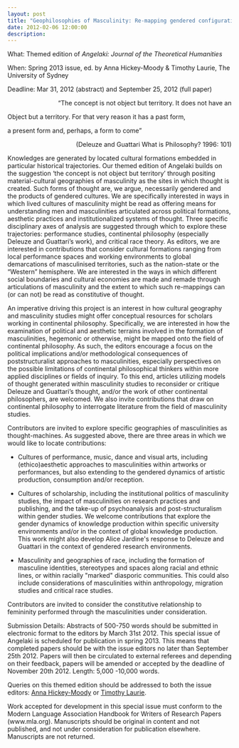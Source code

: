 ```yaml
---
layout: post
title: "Geophilosophies of Masculinity: Re-mapping gendered configurations of politics, aesthetics and knowledge"
date: 2012-02-06 12:00:00
description: 
---
```


<p>What: Themed edition of <em>Angelaki: Journal of the Theoretical Humanities</em></p>
<p>When: Spring 2013 issue, ed. by Anna Hickey-Moody &amp; Timothy Laurie, The University of Sydney</p>
<p>Deadline: Mar 31, 2012 (abstract) and September 25, 2012 (full paper)</p>
<p></p><p style="text-align: right;">“The concept is not object but territory. It does not have an</p>
<p>Object but a territory. For that very reason it has a past form,</p>
<p>a present form and, perhaps, a form to come”</p>
<p></p><p style="text-align: right;">(Deleuze and Guattari What is Philosophy? 1996: 101)</p>
<p>Knowledges are generated by located cultural formations embedded in particular historical trajectories. Our themed edition of Angelaki builds on the suggestion ‘the concept is not object but territory’ through positing material-cultural geographies of masculinity as the sites in which thought is created. Such forms of thought are, we argue, necessarily gendered and the products of gendered cultures. We are specifically interested in ways in which lived cultures of masculinity might be read as offering means for understanding men and masculinities articulated across political formations, aesthetic practices and institutionalized systems of thought. Three specific disciplinary axes of analysis are suggested through which to explore these trajectories: performance studies, continental philosophy (especially Deleuze and Guattari’s work), and critical race theory. As editors, we are interested in contributions that consider cultural formations ranging from local performance spaces and working environments to global demarcations of masculinised territories, such as the nation-state or the “Western” hemisphere. We are interested in the ways in which different social boundaries and cultural economies are made and remade through articulations of masculinity and the extent to which such re-mappings can (or can not) be read as constitutive of thought.</p>
<p>An imperative driving this project is an interest in how cultural geography and masculinity studies might offer conceptual resources for scholars working in continental philosophy. Specifically, we are interested in how the examination of political and aesthetic terrains involved in the formation of masculinities, hegemonic or otherwise, might be mapped onto the field of continental philosophy. As such, the editors encourage a focus on the political implications and/or methodological consequences of poststructuralist approaches to masculinities, especially perspectives on the possible limitations of continental philosophical thinkers within more applied disciplines or fields of inquiry. To this end, articles utilizing models of thought generated within masculinity studies to reconsider or critique Deleuze and Guattari’s thought, and/or the work of other continental philosophers, are welcomed. We also invite contributions that draw on continental philosophy to interrogate literature from the field of masculinity studies.</p>
<p>Contributors are invited to explore specific geographies of masculinities as thought-machines. As suggested above, there are three areas in which we would like to locate contributions:</p>
<p></p><ul>
<p></p><li>Cultures of performance, music, dance and visual arts, including (ethico)aesthetic approaches to masculinities within artworks or performances, but also extending to the gendered dynamics of artistic production, consumption and/or reception.</li>
<p></p><li>Cultures of scholarship, including the institutional politics of masculinity studies, the impact of masculinities on research practices and publishing, and the take-up of psychoanalysis and post-structuralism within gender studies. We welcome contributions that explore the gender dynamics of knowledge production within specific university environments and/or in the context of global knowledge production. This work might also develop Alice Jardine's response to Deleuze and Guattari in the context of gendered research environments.</li>
<p></p><li>Masculinity and geographies of race, including the formation of masculine identities, stereotypes and spaces along racial and ethnic lines, or within racially "marked" diasporic communities. This could also include considerations of masculinities within anthropology, migration studies and critical race studies.</li>
<p></p></ul>
<p>Contributors are invited to consider the constitutive relationship to femininity performed through the masculinities under consideration.</p>
<p>Submission Details: Abstracts of 500-750 words should be submitted in electronic format to the editors by March 31st 2012. This special issue of Angelaki is scheduled for publication in spring 2013. This means that completed papers should be with the issue editors no later than September 25th 2012. Papers will then be circulated to external referees and depending on their feedback, papers will be amended or accepted by the deadline of November 20th 2012. Length: 5,000 -10,000 words.</p>
<p>Queries on this themed edition should be addressed to both the issue editors: <a href="mailto:anna.hickey-moody@sydney.edu.au">Anna Hickey-Moody</a> or <a href="mailto:tlau2820@gmail.com">Timothy Laurie</a>.</p>
<p>Work accepted for development in this special issue must conform to the Modern Language Association Handbook for Writers of Research Papers (www.mla.org). Manuscripts should be original in content and not published, and not under consideration for publication elsewhere. Manuscripts are not returned.</p>